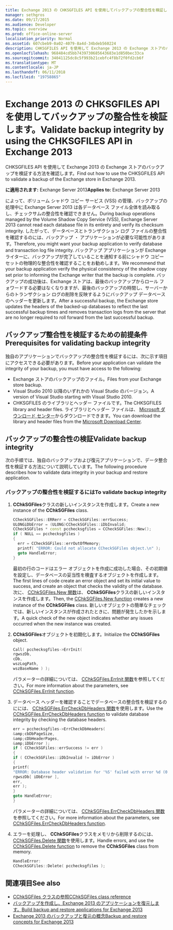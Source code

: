 ```yaml
---
title: Exchange 2013 の CHKSGFILES API を使用してバックアップの整合性を検証します。
manager: sethgros
ms.date: 09/17/2015
ms.audience: Developer
ms.topic: overview
ms.prod: office-online-server
localization_priority: Normal
ms.assetid: 607cbeb9-0a02-4079-8a4d-34bdeb560224
description: CHKSGFILES API を使用して Exchange 2013 の Exchange ストアのバックアップを検証する方法を確認します。
ms.openlocfilehash: 968484cd5bb7439730685643683e1d850bec33ca
ms.sourcegitcommit: 34041125dc8c5f993b21cebfc4f8b72f0fd2cb6f
ms.translationtype: MT
ms.contentlocale: ja-JP
ms.lasthandoff: 06/11/2018
ms.locfileid: "19758865"
---
```

# <a name="validate-backup-integrity-by-using-the-chksgfiles-api-in-exchange-2013"></a><span data-ttu-id="5ac74-103">Exchange 2013 の CHKSGFILES API を使用してバックアップの整合性を検証します。</span><span class="sxs-lookup"><span data-stu-id="5ac74-103">Validate backup integrity by using the CHKSGFILES API in Exchange 2013</span></span>

<span data-ttu-id="5ac74-104">CHKSGFILES API を使用して Exchange 2013 の Exchange ストアのバックアップを検証する方法を確認します。</span><span class="sxs-lookup"><span data-stu-id="5ac74-104">Find out how to use the CHKSGFILES API to validate a backup of the Exchange store in Exchange 2013.</span></span>
  
<span data-ttu-id="5ac74-105">**に適用されます:** Exchange Server 2013</span><span class="sxs-lookup"><span data-stu-id="5ac74-105">**Applies to:** Exchange Server 2013</span></span> 
  
<span data-ttu-id="5ac74-106">によって、ボリューム シャドウ コピー サービス (VSS) の管理、バックアップの処理中に Exchange Server 2013 は各データベース ファイル全体を読み取るし、チェックサムの整合性を確認できません。</span><span class="sxs-lookup"><span data-stu-id="5ac74-106">During backup operations managed by the Volume Shadow Copy Service (VSS), Exchange Server 2013 cannot read each database file in its entirety and verify its checksum integrity.</span></span> <span data-ttu-id="5ac74-107">したがって、データベースとトランザクション ログ ファイルの整合性を確認するのには、バックアップ ・ アプリケーションが必要な可能性があります。</span><span class="sxs-lookup"><span data-stu-id="5ac74-107">Therefore, you might want your backup application to verify database and transaction log file integrity.</span></span> <span data-ttu-id="5ac74-108">バックアップ アプリケーションが Exchange ライターに、バックアップが完了していることを通知する前にシャドウ コピー セットの物理的な整合性を確認することをお勧めします。</span><span class="sxs-lookup"><span data-stu-id="5ac74-108">We recommend that your backup application verify the physical consistency of the shadow copy set prior to informing the Exchange writer that the backup is complete.</span></span> <span data-ttu-id="5ac74-109">バックアップの成功後は、Exchange ストアは、最後のバックアップからロール フォワードする必要はなくなりますが、最後のバックアップの時間し、サーバーからのトランザクション ログの削除を反映するようにバックアップ データベースのヘッダーを更新します。</span><span class="sxs-lookup"><span data-stu-id="5ac74-109">After a successful backup, the Exchange store updates the headers of the backed-up databases to reflect the last successful backup times and removes transaction logs from the server that are no longer required to roll forward from the last successful backup.</span></span>
  
## <a name="prerequisites-for-validating-backup-integrity"></a><span data-ttu-id="5ac74-110">バックアップ整合性を検証するための前提条件</span><span class="sxs-lookup"><span data-stu-id="5ac74-110">Prerequisites for validating backup integrity</span></span>

<span data-ttu-id="5ac74-111">独自のアプリケーションでバックアップの整合性を検証するには、次に示す項目にアクセスできる必要があります。</span><span class="sxs-lookup"><span data-stu-id="5ac74-111">Before your application can validate the integrity of your backup, you must have access to the following:</span></span>
  
- <span data-ttu-id="5ac74-112">Exchange ストアのバックアップのファイル。</span><span class="sxs-lookup"><span data-stu-id="5ac74-112">Files from your Exchange store backup.</span></span>
- <span data-ttu-id="5ac74-113">Visual Studio 2010 以降のいずれかの Visual Studio のバージョン。</span><span class="sxs-lookup"><span data-stu-id="5ac74-113">A version of Visual Studio starting with Visual Studio 2010.</span></span>
- <span data-ttu-id="5ac74-114">CHKSGFILES のライブラリとヘッダー ファイルです。</span><span class="sxs-lookup"><span data-stu-id="5ac74-114">The CHKSGFILES library and header files.</span></span> <span data-ttu-id="5ac74-115">ライブラリとヘッダー ファイルは、 [Microsoft ダウンロード センター](http://www.microsoft.com/en-us/download/details.aspx?id=36802)からダウンロードできます。</span><span class="sxs-lookup"><span data-stu-id="5ac74-115">You can download the library and header files from the [Microsoft Download Center](http://www.microsoft.com/en-us/download/details.aspx?id=36802).</span></span>
    
## <a name="validate-backup-integrity"></a><span data-ttu-id="5ac74-116">バックアップの整合性の検証</span><span class="sxs-lookup"><span data-stu-id="5ac74-116">Validate backup integrity</span></span>

<span data-ttu-id="5ac74-117">次の手順では、独自のバックアップおよび復元アプリケーションで、データ整合性を検証する方法について説明しています。</span><span class="sxs-lookup"><span data-stu-id="5ac74-117">The following procedure describes how to validate data integrity in your backup and restore application.</span></span>
  
### <a name="to-validate-backup-integrity"></a><span data-ttu-id="5ac74-118">バックアップの整合性を検証するには</span><span class="sxs-lookup"><span data-stu-id="5ac74-118">To validate backup integrity</span></span>

1. <span data-ttu-id="5ac74-119">**CChkSGFiles**クラスの新しいインスタンスを作成します。</span><span class="sxs-lookup"><span data-stu-id="5ac74-119">Create a new instance of the **CChkSGFiles** class.</span></span> 
   
   ```cpp
   CCheckSGFiles::ERRerr = CCheckSGFiles::errSuccess;
   ULONGiDbError = (ULONG)CCheckSGFiles::iDbInvalid;
   CCheckSGFiles * const pcchecksgfiles = CCheckSGFiles::New();
   if ( NULL == pcchecksgfiles )
   {
     err = CCheckSGFiles::errOutOfMemory;
     printf( "ERROR: Could not allocate CCheckSGFiles object.\n" );
     goto HandleError;
   }
   ```

   <span data-ttu-id="5ac74-120">最初の行のコードはエラー オブジェクトを作成に成功した場合、その初期値を設定し、データベースの妥当性を検査するオブジェクトを作成します。</span><span class="sxs-lookup"><span data-stu-id="5ac74-120">The first lines of code create an error object and set its initial value to success, and create an object that checks the validity of the database.</span></span> <span data-ttu-id="5ac74-121">次に、 [CChkSGFiles.New 関数](cchksgfiles-new-function.md)は、 **CChkSGFiles**クラスの新しいインスタンスを作成します。</span><span class="sxs-lookup"><span data-stu-id="5ac74-121">Then, the [CChkSGFiles.New function](cchksgfiles-new-function.md) creates a new instance of the **CChkSGFiles** class.</span></span> <span data-ttu-id="5ac74-122">新しいオブジェクトの簡単なチェックでは、新しいインスタンスが作成されたときに、問題が発生したかを示します。</span><span class="sxs-lookup"><span data-stu-id="5ac74-122">A quick check of the new object indicates whether any issues occurred when the new instance was created.</span></span> 
    
2. <span data-ttu-id="5ac74-123">**CChkSGFiles**オブジェクトを初期化します。</span><span class="sxs-lookup"><span data-stu-id="5ac74-123">Initialize the **CChkSGFiles** object.</span></span> 
   
   ```cpp
   Call( pcchecksgfiles->ErrInit(
   rgwszDb,
   cDb,
   wszLogPath,
   wszBaseName ) );
   ```
   
   <span data-ttu-id="5ac74-124">パラメーターの詳細については、 [CChkSGFiles.ErrInit 関数](cchksgfiles-errinit-function.md)を参照してください。</span><span class="sxs-lookup"><span data-stu-id="5ac74-124">For more information about the parameters, see [CChkSGFiles.ErrInit function](cchksgfiles-errinit-function.md).</span></span>
   
3. <span data-ttu-id="5ac74-125">データベース ヘッダーを確認することでデータベースの整合性を検証するのにには、 [CChkSGFiles.ErrCheckDbHeaders 関数](cchksgfiles-errcheckdbheaders-function.md)を使用します。</span><span class="sxs-lookup"><span data-stu-id="5ac74-125">Use the [CChkSGFiles.ErrCheckDbHeaders function](cchksgfiles-errcheckdbheaders-function.md) to validate database integrity by checking the database headers.</span></span>
   
   ```cpp
   err = pcchecksgfiles->ErrCheckDbHeaders(
   &amp;cbDbPageSize,
   &amp;cDbHeaderPages,
   &amp;iDbError );
   if ( CCheckSGFiles::errSuccess != err )
   {
   if ( CCheckSGFiles::iDbInvalid != iDbError )
   {
   printf(
   "ERROR: Database header validation for '%S' failed with error %d (0x%x)\n",
   rgwszDb[ iDbError ],
   err,
   err );
   }
   goto HandleError;
   }
   ```
   
   <span data-ttu-id="5ac74-126">パラメーターの詳細については、 [CChkSGFiles.ErrCheckDbHeaders 関数](cchksgfiles-errcheckdbheaders-function.md)を参照してください。</span><span class="sxs-lookup"><span data-stu-id="5ac74-126">For more information about the parameters, see [CChkSGFiles.ErrCheckDbHeaders function](cchksgfiles-errcheckdbheaders-function.md).</span></span>
   
4. <span data-ttu-id="5ac74-127">エラーを処理し、 **CChkSGFiles**クラスをメモリから削除するのには、 [CChkSGFiles.Delete 関数](cchksgfiles-delete-function.md)を使用します。</span><span class="sxs-lookup"><span data-stu-id="5ac74-127">Handle errors, and use the [CChkSGFiles.Delete function](cchksgfiles-delete-function.md) to remove the **CChkSGFiles** class from memory.</span></span> 
   
   ```cpp
   HandleError:
   CCheckSGFiles::Delete( pcchecksgfiles );  
   ```

## <a name="see-also"></a><span data-ttu-id="5ac74-128">関連項目</span><span class="sxs-lookup"><span data-stu-id="5ac74-128">See also</span></span>

- [<span data-ttu-id="5ac74-129">CChkSGFiles クラスの参照</span><span class="sxs-lookup"><span data-stu-id="5ac74-129">CChkSGFiles class reference</span></span>](cchksgfiles-class-reference.md)
- [<span data-ttu-id="5ac74-130">バックアップを作成し、Exchange 2013 のアプリケーションを復元します。</span><span class="sxs-lookup"><span data-stu-id="5ac74-130">Build backup and restore applications for Exchange 2013</span></span>](build-backup-and-restore-applications-for-exchange-2013.md)
- [<span data-ttu-id="5ac74-131">Exchange 2013 のバックアップと復元の概念</span><span class="sxs-lookup"><span data-stu-id="5ac74-131">Backup and restore concepts for Exchange 2013</span></span>](backup-and-restore-concepts-for-exchange-2013.md)
    

